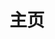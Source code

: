 ---
home: true
title: 主页
icon: home
bgImage: "/bgImage.png"
heroImage: /logo2.svg
heroText: Memory's Notes
tagline: 不积跬步，无以至千里；不积小流，无以成江海。
actions:
  - text: 开始阅读 🧭
    link: /zh/notes/
    type: primary

  - text: 博客主页 💡
    link: /zh/BlogHome.md

features:
  - title: Spring Cloud && Spring Cloud Alibaba 基础教程
    icon: fab fa-markdown
    details: 介绍了常见组件的基本使用以及案例演示。
    link: /zh/notes/SpringCloud/

  - title: 谷粒商城
    icon: person-chalkboard
    details: SpringCloud全新的解决方案，应用监控、限流、网关、熔断降级等分布式方案，全方位涉及。透彻讲解分布式事务、分布式锁等分布式系统的难点。
    link: /zh/notes/cfmall-notes/

  - title: MySQL
    icon: object-group
    details: 内容分为：散记MySQL和深入理解MySQL两部分，详细介绍了索引优化和MySQL系统架构各种细节。
    link: /zh/notes/MySQL/
---